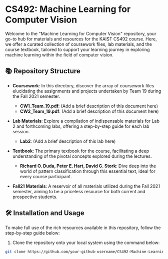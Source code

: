 # CS492: Machine Learning for Computer Vision

Welcome to the "Machine Learning for Computer Vision" repository, your go-to hub for materials and resources for the KAIST CS492 course. Here, we offer a curated collection of coursework files, lab materials, and the course textbook, tailored to support your learning journey in exploring machine learning within the field of computer vision.

## 📚 Repository Structure

- **Coursework**: In this directory, discover the array of coursework files elucidating the assignments and projects undertaken by Team 19 during the Fall 2021 semester. 
    - **CW1_Team_19.pdf**: (Add a brief description of this document here)
    - **CW2_Team_19.pdf**: (Add a brief description of this document here)
  
- **Lab Materials**: Explore a compilation of indispensable materials for Lab 2 and forthcoming labs, offering a step-by-step guide for each lab session.
    - **Lab2**: (Add a brief description of this lab here)
    
- **Textbook**: The primary textbook for the course, facilitating a deep understanding of the pivotal concepts explored during the lectures.
    - **Richard O. Duda, Peter E. Hart, David G. Stork**: Dive deep into the world of pattern classification through this essential text, ideal for every course participant.

- **Fall21 Materials**: A reservoir of all materials utilized during the Fall 2021 semester, aiming to be a priceless resource for both current and prospective students.

## 🛠️ Installation and Usage

To make full use of the rich resources available in this repository, follow the step-by-step guide below:

1. Clone the repository onto your local system using the command below:

```sh
git clone https://github.com/your-github-username/CS492-Machine-Learning-for-Computer-Vision.git
```

